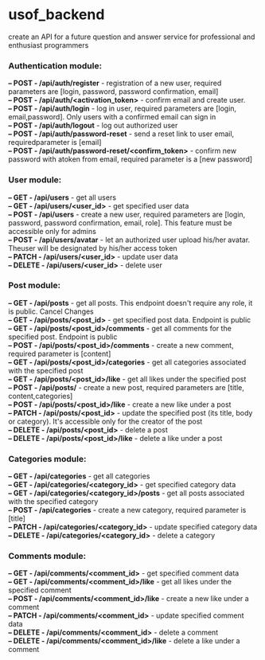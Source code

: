 # usof_backend
create an API for a future question and answer service for professional and enthusiast programmers

### Authentication module:
**– POST - /api/auth/register** - registration of a new user, required parameters are [login, password, password confirmation, email]  
**– POST - /api/auth/<activation_token>** - confirm email and create user.  
**– POST - /api/auth/login** - log in user, required parameters are [login, email,password]. Only users with a confirmed email can sign in  
**– POST - /api/auth/logout** - log out authorized user  
**– POST - /api/auth/password-reset** - send a reset link to user email, requiredparameter is [email]  
**– POST - /api/auth/password-reset/<confirm_token>** - confirm new password with atoken from email, required parameter is a [new password]  
### User module:
**– GET - /api/users** - get all users  
**– GET - /api/users/<user_id>** - get specified user data  
**– POST - /api/users** - create a new user, required parameters are [login, password, password confirmation, email, role]. This feature must be accessible only for admins  
**– POST - /api/users/avatar** - let an authorized user upload his/her avatar. Theuser will be designated by his/her access token  
**– PATCH - /api/users/<user_id>** - update user data  
**– DELETE - /api/users/<user_id>** - delete user  
### Post module:
**– GET - /api/posts** - get all posts. This endpoint doesn't require any role, it is public. Cancel Changes  
**– GET - /api/posts/<post_id>** - get specified post data. Endpoint is public  
**– GET - /api/posts/<post_id>/comments** - get all comments for the specified post. Endpoint is public  
**– POST - /api/posts/<post_id>/comments** - create a new comment, required parameter is [content]  
**– GET - /api/posts/<post_id>/categories** - get all categories associated with the specified post  
**– GET - /api/posts/<post_id>/like** - get all likes under the specified post  
**– POST - /api/posts/** - create a new post, required parameters are [title, content,categories]  
**– POST - /api/posts/<post_id>/like** - create a new like under a post  
**– PATCH - /api/posts/<post_id>** - update the specified post (its title, body or category). It's accessible only for the creator of the post  
**– DELETE - /api/posts/<post_id>** - delete a post  
**– DELETE - /api/posts/<post_id>/like** - delete a like under a post  
### Categories module:
**– GET - /api/categories** - get all categories  
**– GET - /api/categories/<category_id>** - get specified category data  
**– GET - /api/categories/<category_id>/posts** - get all posts associated with the specified category  
**– POST - /api/categories** - create a new category, required parameter is [title]  
**– PATCH - /api/categories/<category_id>** - update specified category data  
**– DELETE - /api/categories/<category_id>** - delete a category  
### Comments module:
**– GET - /api/comments/<comment_id>** - get specified comment data  
**– GET - /api/comments/<comment_id>/like** - get all likes under the specified comment  
**– POST - /api/comments/<comment_id>/like** - create a new like under a comment  
**– PATCH - /api/comments/<comment_id>** - update specified comment data  
**– DELETE - /api/comments/<comment_id>** - delete a comment  
**– DELETE - /api/comments/<comment_id>/like** - delete a like under a comment  
